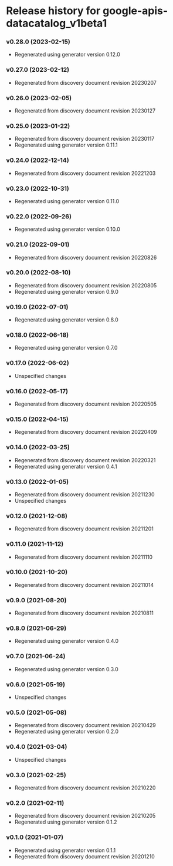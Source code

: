 # Release history for google-apis-datacatalog_v1beta1

### v0.28.0 (2023-02-15)

* Regenerated using generator version 0.12.0

### v0.27.0 (2023-02-12)

* Regenerated from discovery document revision 20230207

### v0.26.0 (2023-02-05)

* Regenerated from discovery document revision 20230127

### v0.25.0 (2023-01-22)

* Regenerated from discovery document revision 20230117
* Regenerated using generator version 0.11.1

### v0.24.0 (2022-12-14)

* Regenerated from discovery document revision 20221203

### v0.23.0 (2022-10-31)

* Regenerated using generator version 0.11.0

### v0.22.0 (2022-09-26)

* Regenerated using generator version 0.10.0

### v0.21.0 (2022-09-01)

* Regenerated from discovery document revision 20220826

### v0.20.0 (2022-08-10)

* Regenerated from discovery document revision 20220805
* Regenerated using generator version 0.9.0

### v0.19.0 (2022-07-01)

* Regenerated using generator version 0.8.0

### v0.18.0 (2022-06-18)

* Regenerated using generator version 0.7.0

### v0.17.0 (2022-06-02)

* Unspecified changes

### v0.16.0 (2022-05-17)

* Regenerated from discovery document revision 20220505

### v0.15.0 (2022-04-15)

* Regenerated from discovery document revision 20220409

### v0.14.0 (2022-03-25)

* Regenerated from discovery document revision 20220321
* Regenerated using generator version 0.4.1

### v0.13.0 (2022-01-05)

* Regenerated from discovery document revision 20211230
* Unspecified changes

### v0.12.0 (2021-12-08)

* Regenerated from discovery document revision 20211201

### v0.11.0 (2021-11-12)

* Regenerated from discovery document revision 20211110

### v0.10.0 (2021-10-20)

* Regenerated from discovery document revision 20211014

### v0.9.0 (2021-08-20)

* Regenerated from discovery document revision 20210811

### v0.8.0 (2021-06-29)

* Regenerated using generator version 0.4.0

### v0.7.0 (2021-06-24)

* Regenerated using generator version 0.3.0

### v0.6.0 (2021-05-19)

* Unspecified changes

### v0.5.0 (2021-05-08)

* Regenerated from discovery document revision 20210429
* Regenerated using generator version 0.2.0

### v0.4.0 (2021-03-04)

* Unspecified changes

### v0.3.0 (2021-02-25)

* Regenerated from discovery document revision 20210220

### v0.2.0 (2021-02-11)

* Regenerated from discovery document revision 20210205
* Regenerated using generator version 0.1.2

### v0.1.0 (2021-01-07)

* Regenerated using generator version 0.1.1
* Regenerated from discovery document revision 20201210

